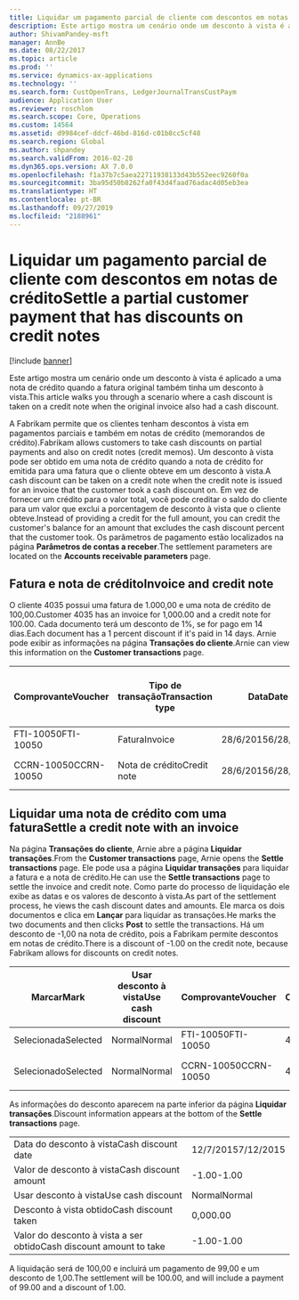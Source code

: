 ```yaml
---
title: Liquidar um pagamento parcial de cliente com descontos em notas de crédito
description: Este artigo mostra um cenário onde um desconto à vista é aplicado a uma nota de crédito quando a fatura original também tinha um desconto à vista.
author: ShivamPandey-msft
manager: AnnBe
ms.date: 08/22/2017
ms.topic: article
ms.prod: ''
ms.service: dynamics-ax-applications
ms.technology: ''
ms.search.form: CustOpenTrans, LedgerJournalTransCustPaym
audience: Application User
ms.reviewer: roschlom
ms.search.scope: Core, Operations
ms.custom: 14564
ms.assetid: d9984cef-ddcf-46bd-816d-c01b8cc5cf48
ms.search.region: Global
ms.author: shpandey
ms.search.validFrom: 2016-02-28
ms.dyn365.ops.version: AX 7.0.0
ms.openlocfilehash: f1a37b7c5aea22711938133d43b552eec9260f0a
ms.sourcegitcommit: 3ba95d50b8262fa0f43d4faad76adac4d05eb3ea
ms.translationtype: HT
ms.contentlocale: pt-BR
ms.lasthandoff: 09/27/2019
ms.locfileid: "2188961"
---
```

# <a name="settle-a-partial-customer-payment-that-has-discounts-on-credit-notes"></a><span data-ttu-id="b8f61-103">Liquidar um pagamento parcial de cliente com descontos em notas de crédito</span><span class="sxs-lookup"><span data-stu-id="b8f61-103">Settle a partial customer payment that has discounts on credit notes</span></span>

[!include [banner](../includes/banner.md)]

<span data-ttu-id="b8f61-104">Este artigo mostra um cenário onde um desconto à vista é aplicado a uma nota de crédito quando a fatura original também tinha um desconto à vista.</span><span class="sxs-lookup"><span data-stu-id="b8f61-104">This article walks you through a scenario where a cash discount is taken on a credit note when the original invoice also had a cash discount.</span></span> 

<span data-ttu-id="b8f61-105">A Fabrikam permite que os clientes tenham descontos à vista em pagamentos parciais e também em notas de crédito (memorandos de crédito).</span><span class="sxs-lookup"><span data-stu-id="b8f61-105">Fabrikam allows customers to take cash discounts on partial payments and also on credit notes (credit memos).</span></span> <span data-ttu-id="b8f61-106">Um desconto à vista pode ser obtido em uma nota de crédito quando a nota de crédito for emitida para uma fatura que o cliente obteve em um desconto à vista.</span><span class="sxs-lookup"><span data-stu-id="b8f61-106">A cash discount can be taken on a credit note when the credit note is issued for an invoice that the customer took a cash discount on.</span></span> <span data-ttu-id="b8f61-107">Em vez de fornecer um crédito para o valor total, você pode creditar o saldo do cliente para um valor que exclui a porcentagem de desconto à vista que o cliente obteve.</span><span class="sxs-lookup"><span data-stu-id="b8f61-107">Instead of providing a credit for the full amount, you can credit the customer's balance for an amount that excludes the cash discount percent that the customer took.</span></span> <span data-ttu-id="b8f61-108">Os parâmetros de pagamento estão localizados na página **Parâmetros de contas a receber**.</span><span class="sxs-lookup"><span data-stu-id="b8f61-108">The settlement parameters are located on the **Accounts receivable parameters** page.</span></span>

## <a name="invoice-and-credit-note"></a><span data-ttu-id="b8f61-109">Fatura e nota de crédito</span><span class="sxs-lookup"><span data-stu-id="b8f61-109">Invoice and credit note</span></span>
<span data-ttu-id="b8f61-110">O cliente 4035 possui uma fatura de 1.000,00 e uma nota de crédito de 100,00.</span><span class="sxs-lookup"><span data-stu-id="b8f61-110">Customer 4035 has an invoice for 1,000.00 and a credit note for 100.00.</span></span> <span data-ttu-id="b8f61-111">Cada documento terá um desconto de 1%, se for pago em 14 dias.</span><span class="sxs-lookup"><span data-stu-id="b8f61-111">Each document has a 1 percent discount if it's paid in 14 days.</span></span> <span data-ttu-id="b8f61-112">Arnie pode exibir as informações na página **Transações do cliente**.</span><span class="sxs-lookup"><span data-stu-id="b8f61-112">Arnie can view this information on the **Customer transactions** page.</span></span>

| <span data-ttu-id="b8f61-113">Comprovante</span><span class="sxs-lookup"><span data-stu-id="b8f61-113">Voucher</span></span>    | <span data-ttu-id="b8f61-114">Tipo de transação</span><span class="sxs-lookup"><span data-stu-id="b8f61-114">Transaction type</span></span> | <span data-ttu-id="b8f61-115">Data</span><span class="sxs-lookup"><span data-stu-id="b8f61-115">Date</span></span>      | <span data-ttu-id="b8f61-116">Fatura</span><span class="sxs-lookup"><span data-stu-id="b8f61-116">Invoice</span></span>  | <span data-ttu-id="b8f61-117">Valor em débito na moeda da transação</span><span class="sxs-lookup"><span data-stu-id="b8f61-117">Amount in transaction currency debit</span></span> | <span data-ttu-id="b8f61-118">Valor em crédito na moeda da transação</span><span class="sxs-lookup"><span data-stu-id="b8f61-118">Amount in transaction currency credit</span></span> | <span data-ttu-id="b8f61-119">Saldo</span><span class="sxs-lookup"><span data-stu-id="b8f61-119">Balance</span></span>  | <span data-ttu-id="b8f61-120">Moeda</span><span class="sxs-lookup"><span data-stu-id="b8f61-120">Currency</span></span> |
|------------|------------------|-----------|----------|--------------------------------------|---------------------------------------|----------|----------|
| <span data-ttu-id="b8f61-121">FTI-10050</span><span class="sxs-lookup"><span data-stu-id="b8f61-121">FTI-10050</span></span>  | <span data-ttu-id="b8f61-122">Fatura</span><span class="sxs-lookup"><span data-stu-id="b8f61-122">Invoice</span></span>          | <span data-ttu-id="b8f61-123">28/6/2015</span><span class="sxs-lookup"><span data-stu-id="b8f61-123">6/28/2015</span></span> | <span data-ttu-id="b8f61-124">10050</span><span class="sxs-lookup"><span data-stu-id="b8f61-124">10050</span></span>    | <span data-ttu-id="b8f61-125">1.000,00</span><span class="sxs-lookup"><span data-stu-id="b8f61-125">1,000.00</span></span>                             |                                       | <span data-ttu-id="b8f61-126">1.000,00</span><span class="sxs-lookup"><span data-stu-id="b8f61-126">1,000.00</span></span> | <span data-ttu-id="b8f61-127">USD</span><span class="sxs-lookup"><span data-stu-id="b8f61-127">USD</span></span>      |
| <span data-ttu-id="b8f61-128">CCRN-10050</span><span class="sxs-lookup"><span data-stu-id="b8f61-128">CCRN-10050</span></span> | <span data-ttu-id="b8f61-129">Nota de crédito</span><span class="sxs-lookup"><span data-stu-id="b8f61-129">Credit note</span></span>      | <span data-ttu-id="b8f61-130">28/6/2015</span><span class="sxs-lookup"><span data-stu-id="b8f61-130">6/28/2015</span></span> | <span data-ttu-id="b8f61-131">CR-10050</span><span class="sxs-lookup"><span data-stu-id="b8f61-131">CR-10050</span></span> |                                      | <span data-ttu-id="b8f61-132">100,00</span><span class="sxs-lookup"><span data-stu-id="b8f61-132">100.00</span></span>                                | <span data-ttu-id="b8f61-133">-100,00</span><span class="sxs-lookup"><span data-stu-id="b8f61-133">-100.00</span></span>  | <span data-ttu-id="b8f61-134">USD</span><span class="sxs-lookup"><span data-stu-id="b8f61-134">USD</span></span>      |

## <a name="settle-a-credit-note-with-an-invoice"></a><span data-ttu-id="b8f61-135">Liquidar uma nota de crédito com uma fatura</span><span class="sxs-lookup"><span data-stu-id="b8f61-135">Settle a credit note with an invoice</span></span>
<span data-ttu-id="b8f61-136">Na página **Transações do cliente**, Arnie abre a página **Liquidar transações**.</span><span class="sxs-lookup"><span data-stu-id="b8f61-136">From the **Customer transactions** page, Arnie opens the **Settle transactions** page.</span></span> <span data-ttu-id="b8f61-137">Ele pode usa a página **Liquidar transações** para liquidar a fatura e a nota de crédito.</span><span class="sxs-lookup"><span data-stu-id="b8f61-137">He can use the **Settle transactions** page to settle the invoice and credit note.</span></span> <span data-ttu-id="b8f61-138">Como parte do processo de liquidação ele exibe as datas e os valores de desconto à vista.</span><span class="sxs-lookup"><span data-stu-id="b8f61-138">As part of the settlement process, he views the cash discount dates and amounts.</span></span> <span data-ttu-id="b8f61-139">Ele marca os dois documentos e clica em **Lançar** para liquidar as transações.</span><span class="sxs-lookup"><span data-stu-id="b8f61-139">He marks the two documents and then clicks **Post** to settle the transactions.</span></span> <span data-ttu-id="b8f61-140">Há um desconto de -1,00 na nota de crédito, pois a Fabrikam permite descontos em notas de crédito.</span><span class="sxs-lookup"><span data-stu-id="b8f61-140">There is a discount of -1.00 on the credit note, because Fabrikam allows for discounts on credit notes.</span></span>

| <span data-ttu-id="b8f61-141">Marcar</span><span class="sxs-lookup"><span data-stu-id="b8f61-141">Mark</span></span>     | <span data-ttu-id="b8f61-142">Usar desconto à vista</span><span class="sxs-lookup"><span data-stu-id="b8f61-142">Use cash discount</span></span> | <span data-ttu-id="b8f61-143">Comprovante</span><span class="sxs-lookup"><span data-stu-id="b8f61-143">Voucher</span></span>    | <span data-ttu-id="b8f61-144">Conta</span><span class="sxs-lookup"><span data-stu-id="b8f61-144">Account</span></span> | <span data-ttu-id="b8f61-145">Data</span><span class="sxs-lookup"><span data-stu-id="b8f61-145">Date</span></span>      | <span data-ttu-id="b8f61-146">Data de conclusão</span><span class="sxs-lookup"><span data-stu-id="b8f61-146">Due date</span></span>  | <span data-ttu-id="b8f61-147">Fatura</span><span class="sxs-lookup"><span data-stu-id="b8f61-147">Invoice</span></span>  | <span data-ttu-id="b8f61-148">Valor na moeda da transação</span><span class="sxs-lookup"><span data-stu-id="b8f61-148">Amount in transaction currency</span></span> | <span data-ttu-id="b8f61-149">Moeda</span><span class="sxs-lookup"><span data-stu-id="b8f61-149">Currency</span></span> | <span data-ttu-id="b8f61-150">Valor para liquidar</span><span class="sxs-lookup"><span data-stu-id="b8f61-150">Amount to settle</span></span> |
|----------|-------------------|------------|---------|-----------|-----------|----------|--------------------------------|----------|------------------|
| <span data-ttu-id="b8f61-151">Selecionada</span><span class="sxs-lookup"><span data-stu-id="b8f61-151">Selected</span></span> | <span data-ttu-id="b8f61-152">Normal</span><span class="sxs-lookup"><span data-stu-id="b8f61-152">Normal</span></span>            | <span data-ttu-id="b8f61-153">FTI-10050</span><span class="sxs-lookup"><span data-stu-id="b8f61-153">FTI-10050</span></span>  | <span data-ttu-id="b8f61-154">4035</span><span class="sxs-lookup"><span data-stu-id="b8f61-154">4035</span></span>    | <span data-ttu-id="b8f61-155">28/6/2015</span><span class="sxs-lookup"><span data-stu-id="b8f61-155">6/28/2015</span></span> | <span data-ttu-id="b8f61-156">28/7/2015</span><span class="sxs-lookup"><span data-stu-id="b8f61-156">7/28/2015</span></span> | <span data-ttu-id="b8f61-157">10050</span><span class="sxs-lookup"><span data-stu-id="b8f61-157">10050</span></span>    | <span data-ttu-id="b8f61-158">1.000,00</span><span class="sxs-lookup"><span data-stu-id="b8f61-158">1,000.00</span></span>                       | <span data-ttu-id="b8f61-159">USD</span><span class="sxs-lookup"><span data-stu-id="b8f61-159">USD</span></span>      | <span data-ttu-id="b8f61-160">990,00</span><span class="sxs-lookup"><span data-stu-id="b8f61-160">990.00</span></span>           |
| <span data-ttu-id="b8f61-161">Selecionado</span><span class="sxs-lookup"><span data-stu-id="b8f61-161">Selected</span></span> | <span data-ttu-id="b8f61-162">Normal</span><span class="sxs-lookup"><span data-stu-id="b8f61-162">Normal</span></span>            | <span data-ttu-id="b8f61-163">CCRN-10050</span><span class="sxs-lookup"><span data-stu-id="b8f61-163">CCRN-10050</span></span> | <span data-ttu-id="b8f61-164">4035</span><span class="sxs-lookup"><span data-stu-id="b8f61-164">4035</span></span>    | <span data-ttu-id="b8f61-165">28/6/2015</span><span class="sxs-lookup"><span data-stu-id="b8f61-165">6/28/2015</span></span> | <span data-ttu-id="b8f61-166">28/7/2015</span><span class="sxs-lookup"><span data-stu-id="b8f61-166">7/28/2015</span></span> | <span data-ttu-id="b8f61-167">CR-10050</span><span class="sxs-lookup"><span data-stu-id="b8f61-167">CR-10050</span></span> | <span data-ttu-id="b8f61-168">-100,00</span><span class="sxs-lookup"><span data-stu-id="b8f61-168">-100.00</span></span>                        | <span data-ttu-id="b8f61-169">USD</span><span class="sxs-lookup"><span data-stu-id="b8f61-169">USD</span></span>      | <span data-ttu-id="b8f61-170">-99,00</span><span class="sxs-lookup"><span data-stu-id="b8f61-170">-99.00</span></span>           |

<span data-ttu-id="b8f61-171">As informações do desconto aparecem na parte inferior da página **Liquidar transações**.</span><span class="sxs-lookup"><span data-stu-id="b8f61-171">Discount information appears at the bottom of the **Settle transactions** page.</span></span>

|                              |           |
|------------------------------|-----------|
| <span data-ttu-id="b8f61-172">Data do desconto à vista</span><span class="sxs-lookup"><span data-stu-id="b8f61-172">Cash discount date</span></span>           | <span data-ttu-id="b8f61-173">12/7/2015</span><span class="sxs-lookup"><span data-stu-id="b8f61-173">7/12/2015</span></span> |
| <span data-ttu-id="b8f61-174">Valor de desconto à vista</span><span class="sxs-lookup"><span data-stu-id="b8f61-174">Cash discount amount</span></span>         | <span data-ttu-id="b8f61-175">-1.00</span><span class="sxs-lookup"><span data-stu-id="b8f61-175">-1.00</span></span>     |
| <span data-ttu-id="b8f61-176">Usar desconto à vista</span><span class="sxs-lookup"><span data-stu-id="b8f61-176">Use cash discount</span></span>            | <span data-ttu-id="b8f61-177">Normal</span><span class="sxs-lookup"><span data-stu-id="b8f61-177">Normal</span></span>    |
| <span data-ttu-id="b8f61-178">Desconto à vista obtido</span><span class="sxs-lookup"><span data-stu-id="b8f61-178">Cash discount taken</span></span>          | <span data-ttu-id="b8f61-179">0,00</span><span class="sxs-lookup"><span data-stu-id="b8f61-179">0.00</span></span>      |
| <span data-ttu-id="b8f61-180">Valor do desconto à vista a ser obtido</span><span class="sxs-lookup"><span data-stu-id="b8f61-180">Cash discount amount to take</span></span> | <span data-ttu-id="b8f61-181">-1.00</span><span class="sxs-lookup"><span data-stu-id="b8f61-181">-1.00</span></span>     |

<span data-ttu-id="b8f61-182">A liquidação será de 100,00 e incluirá um pagamento de 99,00 e um desconto de 1,00.</span><span class="sxs-lookup"><span data-stu-id="b8f61-182">The settlement will be 100.00, and will include a payment of 99.00 and a discount of 1.00.</span></span>



